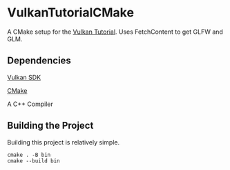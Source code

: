 # VulkanTutorialCMake
 A CMake setup for the [Vulkan Tutorial](https://vulkan-tutorial.com). Uses FetchContent to get GLFW and GLM.

## Dependencies
[Vulkan SDK](https://www.vulkan.org/)

[CMake](https://cmake.org/)

A C++ Compiler

## Building the Project
Building this project is relatively simple.
```
cmake . -B bin
cmake --build bin
```